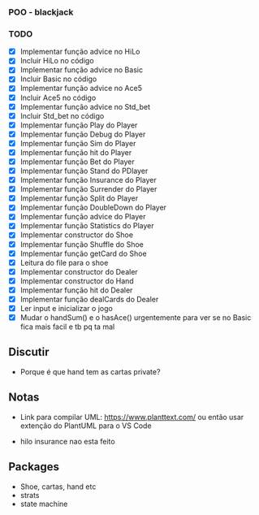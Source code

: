 ### POO - blackjack

### TODO

- [x] Implementar função advice no HiLo
- [x] Incluir HiLo no código
- [x] Implementar função advice no Basic
- [x] Incluir Basic no código
- [x] Implementar função advice no Ace5
- [x] Incluir Ace5 no código
- [x] Implementar função advice no Std_bet
- [x] Incluir Std_bet no código
- [x] Implementar função Play do Player
- [x] Implementar função Debug do Player
- [X] Implementar função Sim do Player
- [x] Implementar função hit do Player
- [x] Implementar função Bet do Player
- [x] Implementar função Stand do PDlayer
- [x] Implementar função Insurance do Player
- [x] Implementar função Surrender do Player
- [x] Implementar função Split do Player
- [x] Implementar função DoubleDown do Player
- [x] Implementar função advice do Player
- [x] Implementar função Statistics do Player
- [x] Implementar constructor do Shoe
- [x] Implementar função Shuffle do Shoe
- [x] Implementar função getCard do Shoe
- [x] Leitura do file para o shoe
- [x] Implementar constructor do Dealer
- [x] Implementar constructor do Hand
- [x] Implementar função hit do Dealer
- [x] Implementar função dealCards do Dealer
- [x] Ler input e inicializar o jogo
- [x] Mudar o handSum() e o hasAce() urgentemente para ver se no Basic fica mais facil e tb pq ta mal

## Discutir

- Porque é que hand tem as cartas private?

## Notas

- Link para compilar UML: https://www.planttext.com/ ou então usar extenção do PlantUML para o VS Code

- hilo insurance nao esta feito

## Packages
- Shoe, cartas, hand etc
- strats
- state machine